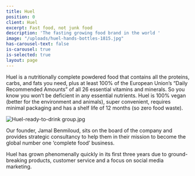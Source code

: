 ```yaml
---
title: Huel
position: 0
client: Huel
excerpt: Fast food, not junk food
description: 'The fasting growing food brand in the world '
image: "/uploads/huel-hands-bottles-1815.jpg"
has-carousel-text: false
is-carousel: true
is-selected: true
layout: page
---
```


Huel is a nutritionally complete powdered food ​that contains all the proteins, carbs, and fats you need, plus at least 100% of the European Union’s “Daily Recommended Amounts” of all 26 essential vitamins and minerals. So you know you won’t be deficient in any essential nutrients. Huel is 100% vegan (better for the environment and animals), super convenient, requires minimal packaging and has a shelf life of 12 months (so zero food waste).

![Huel-ready-to-drink group.jpg](/uploads/Huel-ready-to-drink%20group.jpg)

Our founder, Jamal Benmiloud, sits on the board of the company and provides strategic consultancy to help them in their mission to become the global number one ‘complete food’ business.

Huel has grown phenomenally quickly in its first three years due to ground-breaking products, customer service and a focus on social media marketing.